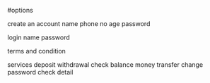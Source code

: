 #options

create an account
  name
  phone no
  age
  password
  
login
  name
  password
  
terms and condition  

  
services
  deposit
  withdrawal
  check balance
  money transfer
  change password
  check detail
